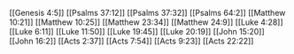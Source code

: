 [[Genesis 4:5]]
[[Psalms 37:12]]
[[Psalms 37:32]]
[[Psalms 64:2]]
[[Matthew 10:21]]
[[Matthew 10:25]]
[[Matthew 23:34]]
[[Matthew 24:9]]
[[Luke 4:28]]
[[Luke 6:11]]
[[Luke 11:50]]
[[Luke 19:45]]
[[Luke 20:19]]
[[John 15:20]]
[[John 16:2]]
[[Acts 2:37]]
[[Acts 7:54]]
[[Acts 9:23]]
[[Acts 22:22]]
